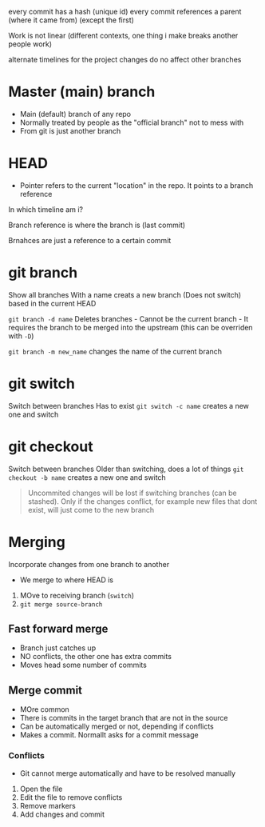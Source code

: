 every commit has a hash (unique id)
every commit references a parent (where it came from)
(except the first)

Work is not linear (different contexts, one thing i make breaks another people work)

alternate timelines for the project
changes do no affect other branches

# Master (main) branch
- Main (default) branch of any repo
- Normally treated by people as the "official branch" not to mess with
- From git is just another branch

# HEAD
- Pointer refers to the current "location" in the repo. It points to a branch reference

In which timeline am i?

Branch reference is where the branch is (last commit)

Brnahces are just a reference to a certain commit

# git branch
Show all branches
With a name creats a new branch (Does not switch) based in the current HEAD

`git branch -d name` Deletes branches
    - Cannot be the current branch
    - It requires the branch to be merged into the upstream (this can be overriden with `-D`)

`git branch -m new_name` changes the name of the current branch

# git switch
Switch between branches
Has to exist
`git switch -c name` creates a new one and switch

# git checkout
Switch between branches
Older than switching, does a lot of things
`git checkout -b name` creates a new one and switch

> Uncommited changes will be lost if switching branches (can be stashed). Only if the changes conflict, for example new files that dont exist, will just come to the new branch

# Merging

Incorporate changes from one branch to another

- We merge to where HEAD is
  
1. MOve to receiving branch (`switch`)
2. `git merge source-branch`

## Fast forward merge
- Branch just catches up
- NO conflicts, the other one has extra commits
- Moves head some number of commits

## Merge commit
- MOre common
- There is commits in the target branch that are not in the source
- Can be automatically merged or not, depending if conflicts
- Makes a commit. Normallt asks for a commit message

### Conflicts
- Git cannot merge automatically and have to be resolved manually
1. Open the file
2. Edit the file to remove conflicts
3. Remove markers 
4. Add changes and commit